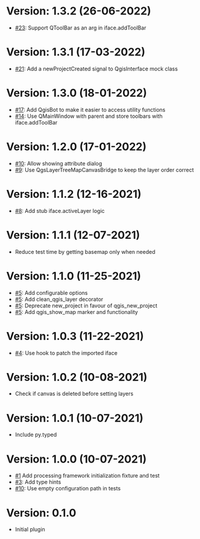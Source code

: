 # Version: 1.3.2 (26-06-2022)

* [#23](https://github.com/GispoCoding/pytest-qgis/pull/23): Support QToolBar as an arg in iface.addToolBar

# Version: 1.3.1 (17-03-2022)

* [#21](https://github.com/GispoCoding/pytest-qgis/pull/21): Add a newProjectCreated signal to QgisInterface mock class


# Version: 1.3.0 (18-01-2022)

* [#17](https://github.com/GispoCoding/pytest-qgis/pull/17): Add QgisBot to make it easier to access utility functions
* [#14](https://github.com/GispoCoding/pytest-qgis/pull/14): Use QMainWindow with parent and store toolbars with iface.addToolBar

# Version: 1.2.0 (17-01-2022)

* [#10](https://github.com/GispoCoding/pytest-qgis/pull/10): Allow showing attribute dialog
* [#9](https://github.com/GispoCoding/pytest-qgis/pull/9): Use QgsLayerTreeMapCanvasBridge to keep the layer order correct


# Version: 1.1.2 (12-16-2021)

* [#8](https://github.com/GispoCoding/pytest-qgis/pull/8): Add stub iface.activeLayer logic

# Version: 1.1.1 (12-07-2021)

* Reduce test time by getting basemap only when needed

# Version: 1.1.0 (11-25-2021)

* [#5](https://github.com/GispoCoding/pytest-qgis/pull/5): Add configurable options
* [#5](https://github.com/GispoCoding/pytest-qgis/pull/5): Add clean_qgis_layer decorator
* [#5](https://github.com/GispoCoding/pytest-qgis/pull/5): Deprecate new_project in favour of qgis_new_project
* [#5](https://github.com/GispoCoding/pytest-qgis/pull/5): Add qgis_show_map marker and functionality

# Version: 1.0.3 (11-22-2021)

* [#4](https://github.com/GispoCoding/pytest-qgis/pull/4): Use hook to patch the imported iface

# Version: 1.0.2 (10-08-2021)

* Check if canvas is deleted before setting layers

# Version: 1.0.1 (10-07-2021)

* Include py.typed

# Version: 1.0.0 (10-07-2021)

* [#1](https://github.com/GispoCoding/pytest-qgis/pull/1) Add processing framework initialization fixture and test
* [#3](https://github.com/GispoCoding/pytest-qgis/pull/3): Add type hints
* [#10](https://github.com/GispoCoding/pytest-qgis/pull/2): Use empty configuration path in tests

# Version: 0.1.0

* Initial plugin
